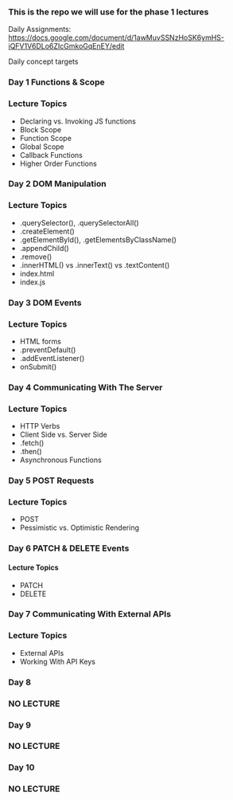 ### This is the repo we will use for the phase 1 lectures

Daily Assignments: https://docs.google.com/document/d/1awMuvSSNzHoSK6ymHS-iQFV1V6DLo6ZIcGmkoGqEnEY/edit

Daily concept targets

### Day 1 Functions & Scope
### Lecture Topics

- Declaring vs. Invoking JS functions
- Block Scope
- Function Scope
- Global Scope
- Callback Functions 
- Higher Order Functions

### Day 2 DOM Manipulation
### Lecture Topics

- .querySelector(), .querySelectorAll() 
- .createElement() 
- .getElementById(), .getElementsByClassName() 
- .appendChild() 
- .remove()
- .innerHTML() vs .innerText() vs .textContent()
- index.html
- index.js 

### Day 3 DOM Events
### Lecture Topics
- HTML forms
- .preventDefault()
- .addEventListener()
- onSubmit()

### Day 4 Communicating With The Server
### Lecture Topics
- HTTP Verbs 
- Client Side vs. Server Side
- .fetch()
- .then()
- Asynchronous Functions

### Day 5 POST Requests
### Lecture Topics
- POST 
- Pessimistic vs. Optimistic Rendering

### Day 6 PATCH & DELETE Events
#### Lecture Topics
- PATCH
- DELETE

### Day 7 Communicating With External APIs
### Lecture Topics
- External APIs
- Working With API Keys

### Day 8
### NO LECTURE

### Day 9
### NO LECTURE

### Day 10
### NO LECTURE
